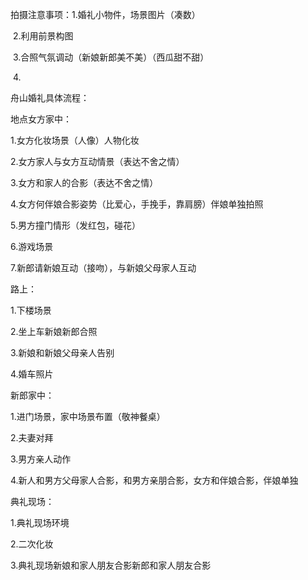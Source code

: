 拍摄注意事项：1.婚礼小物件，场景图片（凑数）

​                          2.利用前景构图

​                          3.合照气氛调动（新娘新郎美不美）（西瓜甜不甜） 

​                           4.

舟山婚礼具体流程：

地点女方家中：

1.女方化妆场景（人像）人物化妆

2.女方家人与女方互动情景（表达不舍之情）

3.女方和家人的合影（表达不舍之情）

4.女方何伴娘合影姿势（比爱心，手挽手，靠肩膀）伴娘单独拍照

5.男方撞门情形（发红包，碰花）

6.游戏场景

7.新郎请新娘互动（接吻），与新娘父母家人互动

路上：

1.下楼场景

2.坐上车新娘新郎合照

3.新娘和新娘父母亲人告别

4.婚车照片

新郎家中：

1.进门场景，家中场景布置（敬神餐桌）

2.夫妻对拜

3.男方亲人动作

4.新人和男方父母家人合影，和男方亲朋合影，女方和伴娘合影，伴娘单独

典礼现场：

1.典礼现场环境

2.二次化妆

3.典礼现场新娘和家人朋友合影新郎和家人朋友合影

